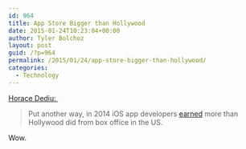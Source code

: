 ```yaml
---
id: 964
title: App Store Bigger than Hollywood
date: 2015-01-24T10:23:04+00:00
author: Tyler Bolchoz
layout: post
guid: /?p=964
permalink: /2015/01/24/app-store-bigger-than-hollywood/
categories:
  - Technology
---
```

[Horace Dediu: ](http://www.asymco.com/2015/01/22/bigger-than-hollywood/ "bigger-than-hollywood/")

> Put another way, in 2014 iOS app developers [earned](http://www.boxofficemojo.com/yearly/chart/?yr=2014) more than Hollywood did from box office in the US.

Wow.
